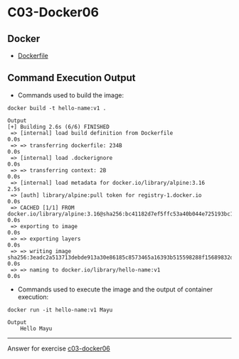 # C03-Docker06

## Docker 
- [Dockerfile](Dockerfile)

## Command Execution Output
- Commands used to build  the image:
```
docker build -t hello-name:v1 .

Output
[+] Building 2.6s (6/6) FINISHED                                                                                     
 => [internal] load build definition from Dockerfile                                                            0.0s
 => => transferring dockerfile: 234B                                                                            0.0s
 => [internal] load .dockerignore                                                                               0.0s
 => => transferring context: 2B                                                                                 0.0s
 => [internal] load metadata for docker.io/library/alpine:3.16                                                  2.5s
 => [auth] library/alpine:pull token for registry-1.docker.io                                                   0.0s
 => CACHED [1/1] FROM docker.io/library/alpine:3.16@sha256:bc41182d7ef5ffc53a40b044e725193bc10142a1243f395ee85  0.0s
 => exporting to image                                                                                          0.0s
 => => exporting layers                                                                                         0.0s
 => => writing image sha256:3eadc2a513713debde913a30e86185c8573465a16393b515598288f15689832d                    0.0s
 => => naming to docker.io/library/hello-name:v1                                                                0.0s
```

- Commands used to execute the image and the output of container execution:
```
docker run -it hello-name:v1 Mayu

Output
    Hello Mayu
```

***
Answer for exercise [c03-docker06](https://github.com/devopsacademyau/academy/blob/af3225a3436f263164e8daebc6bbd1ef3122b900/classes/03class/exercises/c03-docker06/README.md)